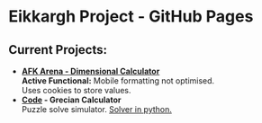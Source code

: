 <h1>Eikkargh Project - GitHub Pages</h1>
<h2>Current Projects:</h2>
<ul>
  <li><a href="https://eikkargh.github.io/afk.html"><b>AFK Arena - Dimensional Calculator</b></a><br>
  <b>Active Functional:</b> Mobile formatting not optimised.<br>
  Uses cookies to store values.</li>
  <li><b><a href="https://eikkargh.github.io/code.html">Code</a> - Grecian Calculator</b><br>
    Puzzle solve simulator. <a href="https://github.com/Eikkargh/puzzles/blob/main/grecian_computer/grecian_computer.py">Solver in python.</a>
  </li>
</ul>
